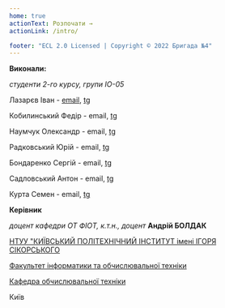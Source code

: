 ```yaml
---
home: true
actionText: Розпочати →
actionLink: /intro/

footer: "ECL 2.0 Licensed | Copyright © 2022 Бригада №4"
---
```



**Виконали:** 

*студенти 2-го курсу, групи ІО-05*<span padding-right:5em></span> 

Лазарєв Іван - [email](lazariev.ivan02@gmail.com), [tg](https://t.me/justletmegetin)

Кобилинський Федір - email, [tg](https://t.me/regentt) 

Наумчук Олександр - email, [tg](https://t.me/San4eII0)

Радковський Юрій - email, [tg](https://t.me/n0ok3e)

Бондаренко Сергій - email, [tg](https://t.me/Bondarenko_S)

Садловський Антон - email, [tg](https://t.me/antonsadlovskiy)

Курта Семен - email, [tg](https://t.me/kamenb_ya_ne_dam)


**Керівник**

*доцент кафедри ОТ ФІОТ, к.т.н., доцент*<span padding-right:5em></span> **Андрій БОЛДАК** 

[НТУУ "КИЇВСЬКИЙ ПОЛІТЕХНІЧНИЙ ІНСТИТУТ імені ІГОРЯ СІКОРСЬКОГО](https://kpi.ua/)

[Факультет інформатики та обчислювальної техніки](https://fiot.kpi.ua/)

[Кафедра обчислювальної техніки](https://comsys.kpi.ua/)

Київ
